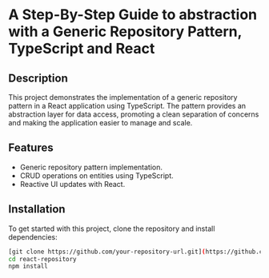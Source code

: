 # A Step-By-Step Guide to abstraction with a Generic Repository Pattern, TypeScript and React

## Description

This project demonstrates the implementation of a generic repository pattern in a React application using TypeScript. The pattern provides an abstraction layer for data access, promoting a clean separation of concerns and making the application easier to manage and scale.

## Features

- Generic repository pattern implementation.
- CRUD operations on entities using TypeScript.
- Reactive UI updates with React.

## Installation

To get started with this project, clone the repository and install dependencies:

```bash
[git clone https://github.com/your-repository-url.git](https://github.com/JeffyJeff1980/react-repository.git)
cd react-repository
npm install
